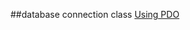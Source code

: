 ##database connection class
[Using PDO](https://github.com/reoim/TIL/new/master/PHP/Resources/database.php)
